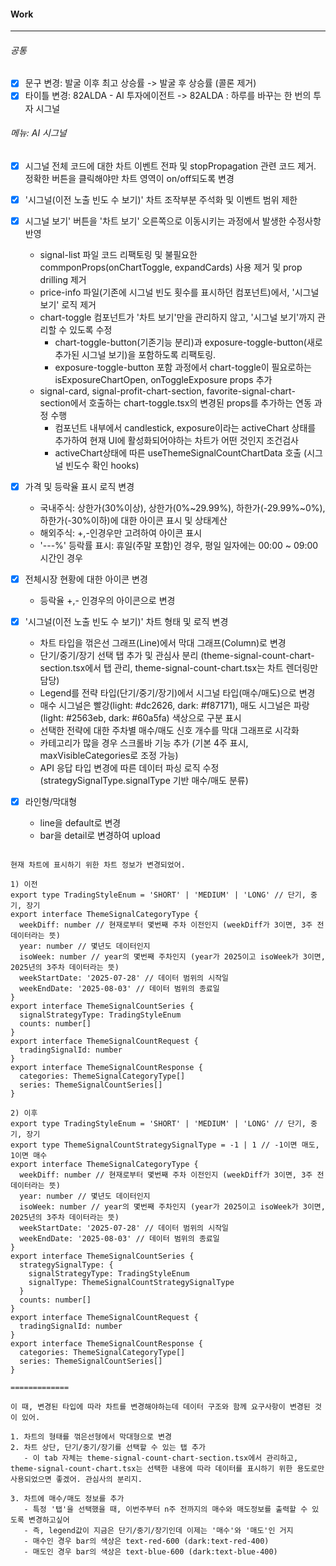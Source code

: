 
#### Work
---
###### 공통
- [x] 문구 변경: 발굴 이후 최고 상승률 -> 발굴 후 상승률 (콜론 제거)
- [x] 타이틀 변경: 82ALDA - AI 투자에이전트 -> 82ALDA : 하루를 바꾸는 한 번의 투자 시그널

###### 메뉴: AI 시그널
- [x] 시그널 전체 코드에 대한 차트 이벤트 전파 및 stopPropagation 관련 코드 제거. 정확한 버튼을 클릭해야만 차트 영역이 on/off되도록 변경
- [x] '시그널(이전 노출 빈도 수 보기)' 차트 조작부분 주석화 및 이벤트 범위 제한
- [x] 시그널 보기' 버튼을 '차트 보기' 오른쪽으로 이동시키는 과정에서 발생한 수정사항 반영
	- signal-list 파일 코드 리팩토링 및 불필요한 commponProps(onChartToggle, expandCards) 사용 제거 및 prop drilling 제거
	- price-info 파일(기존에 시그널 빈도 횟수를 표시하던 컴포넌트)에서, '시그널 보기' 로직 제거 
	- chart-toggle 컴포넌트가 '차트 보기'만을 관리하지 않고, '시그널 보기'까지 관리할 수 있도록 수정
		- chart-toggle-button(기존기능 분리)과 exposure-toggle-button(새로 추가된 시그널 보기)을 포함하도록 리팩토링. 
		- exposure-toggle-button 포함 과정에서 chart-toggle이 필요로하는 isExposureChartOpen, onToggleExposure props 추가
	- signal-card, signal-profit-chart-section, favorite-signal-chart-section에서 호출하는 chart-toggle.tsx의 변경된 props를 추가하는 연동 과정 수행
		- 컴포넌트 내부에서 candlestick, exposure이라는 activeChart 상태를 추가하여 현재 UI에 활성화되어야하는 차트가 어떤 것인지 조건검사
		- activeChart상태에 따른 useThemeSignalCountChartData 호출 (시그널 빈도수 확인 hooks)

- [x] 가격 및 등락율 표시 로직 변경
	- 국내주식: 상한가(30%이상), 상한가(0%~29.99%), 하한가(-29.99%~0%), 하한가(-30%이하)에 대한 아이콘 표시 및 상태계산
	- 해외주식: +,-인경우만 고려하여 아이콘 표시
	- '---%' 등락률 표시: 휴일(주말 포함)인 경우, 평일 일자에는 00:00 ~ 09:00 시간인 경우

- [x] 전체시장 현황에 대한 아이콘 변경 
	- 등락율 +,- 인경우의 아이콘으로 변경

- [x] '시그널(이전 노출 빈도 수 보기)' 차트 형태 및 로직 변경
	- 차트 타입을 꺾은선 그래프(Line)에서 막대 그래프(Column)로 변경
	- 단기/중기/장기 선택 탭 추가 및 관심사 분리 (theme-signal-count-chart-section.tsx에서 탭 관리, theme-signal-count-chart.tsx는 차트 렌더링만 담당)
	- Legend를 전략 타입(단기/중기/장기)에서 시그널 타입(매수/매도)으로 변경
	- 매수 시그널은 빨강(light: #dc2626, dark: #f87171), 매도 시그널은 파랑(light: #2563eb, dark: #60a5fa) 색상으로 구분 표시
	- 선택한 전략에 대한 주차별 매수/매도 신호 개수를 막대 그래프로 시각화
	- 카테고리가 많을 경우 스크롤바 기능 추가 (기본 4주 표시, maxVisibleCategories로 조정 가능)
	- API 응답 타입 변경에 따른 데이터 파싱 로직 수정 (strategySignalType.signalType 기반 매수/매도 분류)

- [x] 라인형/막대형
	- line을 default로 변경
	- bar을 detail로 변경하여 upload

```plainText

현재 차트에 표시하기 위한 차트 정보가 변경되었어.

1) 이전
export type TradingStyleEnum = 'SHORT' | 'MEDIUM' | 'LONG' // 단기, 중기, 장기
export interface ThemeSignalCategoryType {  
  weekDiff: number // 현재로부터 몇번째 주차 이전인지 (weekDiff가 3이면, 3주 전 데이터라는 뜻)  
  year: number // 몇년도 데이터인지  
  isoWeek: number // year의 몇번째 주차인지 (year가 2025이고 isoWeek가 3이면, 2025년의 3주차 데이터라는 뜻)  
  weekStartDate: '2025-07-28' // 데이터 범위의 시작일  
  weekEndDate: '2025-08-03' // 데이터 범위의 종료일  
}  
export interface ThemeSignalCountSeries {  
  signalStrategyType: TradingStyleEnum  
  counts: number[]  
}  
export interface ThemeSignalCountRequest {  
  tradingSignalId: number  
}  
export interface ThemeSignalCountResponse {  
  categories: ThemeSignalCategoryType[]  
  series: ThemeSignalCountSeries[]  
}

2) 이후
export type TradingStyleEnum = 'SHORT' | 'MEDIUM' | 'LONG' // 단기, 중기, 장기
export type ThemeSignalCountStrategySignalType = -1 | 1 // -1이면 매도, 1이면 매수  
export interface ThemeSignalCategoryType {  
  weekDiff: number // 현재로부터 몇번째 주차 이전인지 (weekDiff가 3이면, 3주 전 데이터라는 뜻)  
  year: number // 몇년도 데이터인지  
  isoWeek: number // year의 몇번째 주차인지 (year가 2025이고 isoWeek가 3이면, 2025년의 3주차 데이터라는 뜻)  
  weekStartDate: '2025-07-28' // 데이터 범위의 시작일  
  weekEndDate: '2025-08-03' // 데이터 범위의 종료일  
}  
export interface ThemeSignalCountSeries {  
  strategySignalType: {  
    signalStrategyType: TradingStyleEnum  
    signalType: ThemeSignalCountStrategySignalType  
  }  
  counts: number[]  
}  
export interface ThemeSignalCountRequest {  
  tradingSignalId: number  
}  
export interface ThemeSignalCountResponse {  
  categories: ThemeSignalCategoryType[]  
  series: ThemeSignalCountSeries[]  
}

=============

이 때, 변경된 타입에 따라 차트를 변경해야하는데 데이터 구조와 함께 요구사항이 변경된 것이 있어.

1. 차트의 형태를 꺾은선형에서 막대형으로 변경
2. 차트 상단, 단기/중기/장기를 선택할 수 있는 탭 추가
   - 이 tab 자체는 theme-signal-count-chart-section.tsx에서 관리하고, theme-signal-count-chart.tsx는 선택한 내용에 따라 데이터를 표시하기 위한 용도로만 사용되었으면 좋겠어. 관심사의 분리지.

3. 차트에 매수/매도 정보를 추가
   - 특정 '탭'을 선택했을 때, 이번주부터 n주 전까지의 매수와 매도정보를 출력할 수 있도록 변경하고싶어
   - 즉, legend값이 지금은 단기/중기/장기인데 이제는 '매수'와 '매도'인 거지
   - 매수인 경우 bar의 색상은 text-red-600 (dark:text-red-400)
   - 매도인 경우 bar의 색상은 text-blue-600 (dark:text-blue-400)
```

